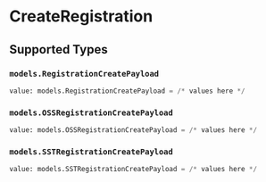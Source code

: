 # CreateRegistration


## Supported Types

### `models.RegistrationCreatePayload`

```python
value: models.RegistrationCreatePayload = /* values here */
```

### `models.OSSRegistrationCreatePayload`

```python
value: models.OSSRegistrationCreatePayload = /* values here */
```

### `models.SSTRegistrationCreatePayload`

```python
value: models.SSTRegistrationCreatePayload = /* values here */
```

